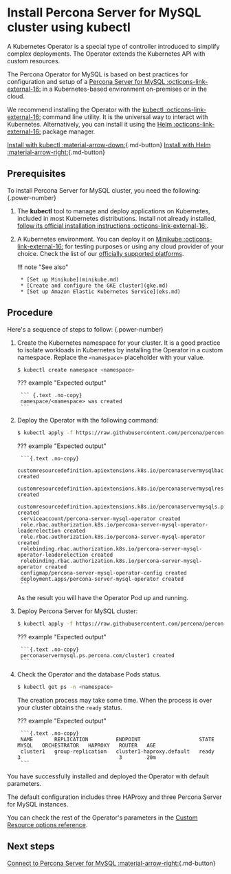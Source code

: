 # Install Percona Server for MySQL cluster using kubectl

A Kubernetes Operator is a special type of controller introduced to simplify complex deployments. The Operator extends the Kubernetes API with custom resources.

The Percona Operator for MySQL is based on best practices for configuration and setup of a [Percona Server for MySQL :octicons-link-external-16:](https://www.percona.com/mysql/software/percona-server) in a Kubernetes-based environment on-premises or in the cloud.

We recommend installing the Operator with the [kubectl :octicons-link-external-16:](https://kubernetes.io/docs/tasks/tools/) command line utility. It is the universal way to interact with Kubernetes. Alternatively, you can install it using the [Helm :octicons-link-external-16:](https://github.com/helm/helm) package manager.

[Install with kubectl :material-arrow-down:](#prerequisites){.md-button} [Install with Helm :material-arrow-right:](helm.md){.md-button}

## Prerequisites

To install Percona Server for MySQL cluster, you need the following:
{.power-number}

1. The **kubectl** tool to manage and deploy applications on Kubernetes, included in most Kubernetes distributions. Install not already installed, [follow its official installation instructions :octicons-link-external-16:](https://kubernetes.io/docs/tasks/tools/install-kubectl/).

2. A Kubernetes environment. You can deploy it on [Minikube :octicons-link-external-16:](https://github.com/kubernetes/minikube) for testing purposes or using any cloud provider of your choice. Check the list of our [officially supported platforms](System-Requirements.md#supported-platforms).

    !!! note "See also"

        * [Set up Minikube](minikube.md)
        * [Create and configure the GKE cluster](gke.md)
        * [Set up Amazon Elastic Kubernetes Service](eks.md)

## Procedure

Here's a sequence of steps to follow:
{.power-number}

1. Create the Kubernetes namespace for your cluster. It is a good practice to isolate workloads in Kubernetes by installing the Operator in a custom namespace. Replace the `<namespace>` placeholder with your value.

    ``` {.bash data-prompt="$" }
    $ kubectl create namespace <namespace>
    ```

    ??? example "Expected output"

        ``` {.text .no-copy}
        namespace/<namespace> was created
        ```

2. Deploy the Operator with the following command:

    ```{.bash data-prompt="$" }
    $ kubectl apply -f https://raw.githubusercontent.com/percona/percona-server-mysql-operator/v{{ release }}/deploy/bundle.yaml  -n <namespace>
    ```

    ??? example "Expected output"

        ```{.text .no-copy}
        customresourcedefinition.apiextensions.k8s.io/perconaservermysqlbackups.ps.percona.com created
        customresourcedefinition.apiextensions.k8s.io/perconaservermysqlrestores.ps.percona.com created
        customresourcedefinition.apiextensions.k8s.io/perconaservermysqls.ps.percona.com created
        serviceaccount/percona-server-mysql-operator created
        role.rbac.authorization.k8s.io/percona-server-mysql-operator-leaderelection created
        role.rbac.authorization.k8s.io/percona-server-mysql-operator created
        rolebinding.rbac.authorization.k8s.io/percona-server-mysql-operator-leaderelection created
        rolebinding.rbac.authorization.k8s.io/percona-server-mysql-operator created
        configmap/percona-server-mysql-operator-config created
        deployment.apps/percona-server-mysql-operator created
        ```

    As the result you will have the Operator Pod up and running.

3. Deploy Percona Server for MySQL cluster:

    ```{.bash data-prompt="$" }
    $ kubectl apply -f https://raw.githubusercontent.com/percona/percona-server-mysql-operator/v{{ release }}/deploy/cr.yaml -n <namespace>
    ```

    ??? example "Expected output"

        ```{.text .no-copy}
        perconaservermysql.ps.percona.com/cluster1 created
        ```

4. Check the Operator and the database Pods status.

    ```{.bash data-prompt="$" }
    $ kubectl get ps -n <namespace>
    ```

    The creation process may take some time. When the process is over your cluster obtains the `ready` status.

    ??? example "Expected output"

        ```{.text .no-copy}
        NAME       REPLICATION         ENDPOINT                   STATE   MYSQL   ORCHESTRATOR   HAPROXY   ROUTER   AGE
        cluster1   group-replication   cluster1-haproxy.default   ready   3                                3        20m
        ```

You have successfully installed and deployed the Operator with default parameters.

The default configuration includes three HAProxy and three Percona Server for MySQL instances.

You can check the rest of the Operator's parameters in the [Custom Resource options reference](operator.md).

## Next steps

[Connect to Percona Server for MySQL :material-arrow-right:](connect.md){.md-button}

